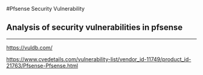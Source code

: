#Pfsense Security Vulnerability


## Analysis of security vulnerabilities in pfsense

---
https://vuldb.com/

https://www.cvedetails.com/vulnerability-list/vendor_id-11749/product_id-21763/Pfsense-Pfsense.html
